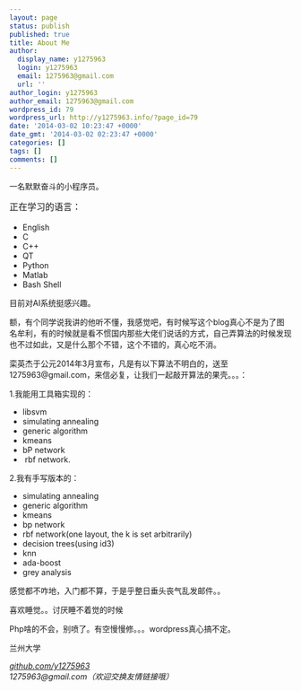 ```yaml
---
layout: page
status: publish
published: true
title: About Me
author:
  display_name: y1275963
  login: y1275963
  email: 1275963@gmail.com
  url: ''
author_login: y1275963
author_email: 1275963@gmail.com
wordpress_id: 79
wordpress_url: http://y1275963.info/?page_id=79
date: '2014-03-02 10:23:47 +0000'
date_gmt: '2014-03-02 02:23:47 +0000'
categories: []
tags: []
comments: []
---
```

<p style="text-align: left;">一名默默奋斗的小程序员。</p>
<p style="text-align: left;"><span style="line-height: 1.714285714; font-size: 1rem;">正在学习的语言：</span></p>
<ul>
<li>English</li>
<li>C</li>
<li>C++</li>
<li>QT</li>
<li>Python</li>
<li>Matlab</li>
<li>Bash Shell</li>
</ul>
<p style="text-align: left;">目前对AI系统挺感兴趣。</p>
<p style="text-align: left;">额，有个同学说我讲的他听不懂，我感觉吧，有时候写这个blog真心不是为了图名牟利，有的时候就是看不惯国内那些大佬们说话的方式，自己弄算法的时候发现也不过如此，又是什么那个不错，这个不错的，真心吃不消。</p>
<p style="text-align: left;">栾英杰于公元2014年3月宣布，凡是有以下算法不明白的，送至1275963@gmail.com，来信必复，让我们一起敲开算法的果壳。。。：</p>
<p style="text-align: left;">1.我能用工具箱实现的：</p>
<ul>
<li>libsvm</li>
<li>simulating annealing</li>
<li>generic algorithm</li>
<li>kmeans</li>
<li>bP network</li>
<li> rbf network.</li>
</ul>
<p style="text-align: left;">2.我有手写版本的：</p>
<ul>
<li>simulating annealing</li>
<li>generic algorithm</li>
<li>kmeans</li>
<li>bp network</li>
<li>rbf network(one layout, the k is set arbitrarily)</li>
<li>decision trees(using id3)</li>
<li>knn</li>
<li>ada-boost</li>
<li>grey analysis</li>
</ul>
<p style="text-align: left;">感觉都不咋地，入门都不算，于是乎整日垂头丧气乱发邮件。。</p>
<p style="text-align: left;">喜欢睡觉。。讨厌睡不着觉的时候</p>
<p style="text-align: left;">Php啥的不会，别喷了。有空慢慢修。。。wordpress真心搞不定。</p>
<p style="text-align: left;">兰州大学</p>
<address style="text-align: left;"><a title="Mygithub" href="http://github.com/y1275963" target="_blank">github.com/y1275963</a></address>
<address style="text-align: left;">1275963@gmail.com（欢迎交换友情链接哦）</address>
<p style="text-align: left;">
